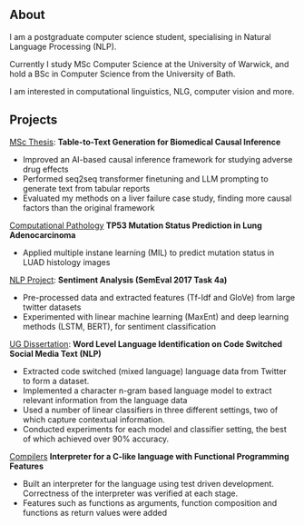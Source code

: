 ## About

I am a postgraduate computer science student, specialising in Natural Language Processing (NLP).

Currently I study MSc Computer Science at the University of Warwick, and hold a BSc in Computer Science from the University of Bath.

I am interested in computational linguistics, NLG, computer vision and more. 

## Projects

[MSc Thesis](https://github.com/andrewjackbell/Causal-T2T): **Table-to-Text Generation for Biomedical Causal Inference**
* Improved an AI-based causal inference framework for studying adverse drug effects
* Performed seq2seq transformer finetuning and LLM prompting to generate text from tabular reports
* Evaluated my methods on a liver failure case study, finding more causal factors than the original framework

[Computational Pathology](https://github.com/andrewjackbell/andrewjackbell/blob/main/cpath.pdf) **TP53 Mutation Status Prediction in Lung Adenocarcinoma**

* Applied multiple instane learning (MIL) to predict mutation status in LUAD histology images

[NLP Project](https://github.com/andrewjackbell/Sentiment-Analysis): **Sentiment Analysis (SemEval 2017 Task 4a)**

* Pre-processed data and extracted features (Tf-Idf and GloVe) from large twitter datasets 
* Experimented with linear machine learning (MaxEnt) and deep learning methods (LSTM, BERT), for sentiment classification
  
[UG Dissertation](https://github.com/andrewjackbell/andrewjackbell/blob/main/ug_dissertation.pdf): **Word Level Language Identification on Code Switched Social Media Text (NLP)**

* Extracted code switched (mixed language) language data from Twitter to form a dataset.
* Implemented a character n-gram based language model to extract relevant information from the language data
* Used a number of linear classifiers in three different settings, two of which capture contextual information.
* Conducted  experiments for each model and classifier setting, the best of which achieved over 90% accuracy.

[Compilers](https://github.com/andrewjackbell/C--Interpreter) **Interpreter for a C-like language with Functional Programming Features**

* Built an interpreter for the language using test driven development. Correctness of the interpreter was verified at each stage. 
* Features such as functions as arguments, function composition and functions as return values were added
